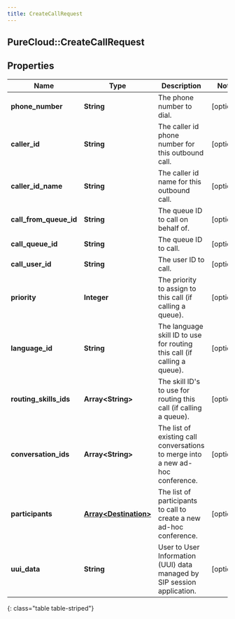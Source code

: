 ```yaml
---
title: CreateCallRequest
---
```

## PureCloud::CreateCallRequest

## Properties

|Name | Type | Description | Notes|
|------------ | ------------- | ------------- | -------------|
| **phone_number** | **String** | The phone number to dial. | [optional] |
| **caller_id** | **String** | The caller id phone number for this outbound call. | [optional] |
| **caller_id_name** | **String** | The caller id name for this outbound call. | [optional] |
| **call_from_queue_id** | **String** | The queue ID to call on behalf of. | [optional] |
| **call_queue_id** | **String** | The queue ID to call. | [optional] |
| **call_user_id** | **String** | The user ID to call. | [optional] |
| **priority** | **Integer** | The priority to assign to this call (if calling a queue). | [optional] |
| **language_id** | **String** | The language skill ID to use for routing this call (if calling a queue). | [optional] |
| **routing_skills_ids** | **Array&lt;String&gt;** | The skill ID&#39;s to use for routing this call (if calling a queue). | [optional] |
| **conversation_ids** | **Array&lt;String&gt;** | The list of existing call conversations to merge into a new ad-hoc conference. | [optional] |
| **participants** | [**Array&lt;Destination&gt;**](Destination.html) | The list of participants to call to create a new ad-hoc conference. | [optional] |
| **uui_data** | **String** | User to User Information (UUI) data managed by SIP session application. | [optional] |
{: class="table table-striped"}


